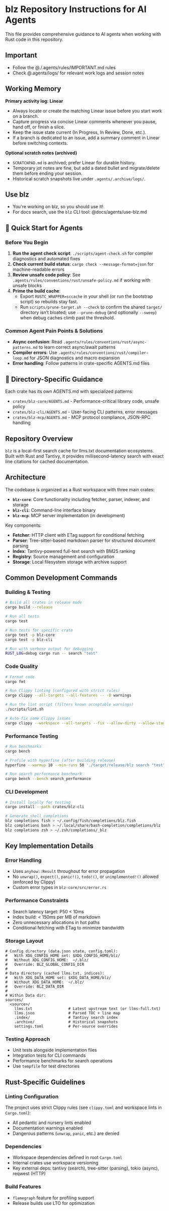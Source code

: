 # blz Repository Instructions for AI Agents

This file provides comprehensive guidance to AI agents when working with Rust code in this repository.

## Important

- Follow the @./.agents/rules/IMPORTANT.md rules
- Check @.agents/logs/ for relevant work logs and session notes

## Working Memory

**Primary activity log: Linear**

- Always locate or create the matching Linear issue before you start work on a branch.
- Capture progress via concise Linear comments whenever you pause, hand off, or finish a slice.
- Keep the issue state current (In Progress, In Review, Done, etc.).
- If a branch is dedicated to an issue, add a summary comment in Linear before switching contexts.

**Optional scratch notes (archived)**

- `SCRATCHPAD.md` is archived; prefer Linear for durable history.
- Temporary jot notes are fine, but add a dated bullet and migrate/delete them before ending your session.
- Historical scratch snapshots live under `.agents/.archive/logs/`.

## Use blz

- You're working on blz, so you should use it!
- For docs search, use the `blz` CLI tool: @docs/agents/use-blz.md

## 🚀 Quick Start for Agents

### Before You Begin

1. **Run the agent check script**: `./scripts/agent-check.sh` for compiler diagnostics and automated fixes
2. **Check current build status**: `cargo check --message-format=json` for machine-readable errors
3. **Review unsafe code policy**: See `.agents/rules/conventions/rust/unsafe-policy.md` if working with unsafe blocks
4. **Prime the build cache**:
   - Export `RUSTC_WRAPPER=sccache` in your shell (or run the bootstrap script) so rebuilds stay fast.
   - Run `scripts/prune-target.sh --check` to confirm the shared `target/` directory isn’t bloated; use `--prune-debug` (and optionally `--sweep`) when debug caches climb past the threshold.

### Common Agent Pain Points & Solutions

- **Async confusion**: Read `.agents/rules/conventions/rust/async-patterns.md` to learn correct async/await patterns
- **Compiler errors**: Use `.agents/rules/conventions/rust/compiler-loop.md` for JSON diagnostics and macro expansion
- **Error handling**: Follow patterns in crate-specific AGENTS.md files

## 📂 Directory-Specific Guidance

Each crate has its own AGENTS.md with specialized patterns:

- `crates/blz-core/AGENTS.md` - Performance-critical library code, unsafe policy
- `crates/blz-cli/AGENTS.md` - User-facing CLI patterns, error messages
- `crates/blz-mcp/AGENTS.md` - MCP protocol compliance, JSON-RPC handling

## Repository Overview

`blz` is a local-first search cache for llms.txt documentation ecosystems. Built with Rust and Tantivy, it provides millisecond-latency search with exact line citations for cached documentation.

## Architecture

The codebase is organized as a Rust workspace with three main crates:

- **`blz-core`**: Core functionality including fetcher, parser, indexer, and storage
- **`blz-cli`**: Command-line interface binary
- **`blz-mcp`**: MCP server implementation (in development)

Key components:

- **Fetcher**: HTTP client with ETag support for conditional fetching
- **Parser**: Tree-sitter-based markdown parser for structured document parsing
- **Index**: Tantivy-powered full-text search with BM25 ranking
- **Registry**: Source management and configuration
- **Storage**: Local filesystem storage with archive support

## Common Development Commands

### Building & Testing

```bash
# Build all crates in release mode
cargo build --release

# Run all tests
cargo test

# Run tests for specific crate
cargo test -p blz-core
cargo test -p blz-cli

# Run with verbose output for debugging
RUST_LOG=debug cargo run -- search "test"
```

### Code Quality

```bash
# Format code
cargo fmt

# Run Clippy linting (configured with strict rules)
cargo clippy --all-targets --all-features -- -D warnings

# Run the lint script (filters known acceptable warnings)
./scripts/lint.sh

# Auto-fix some Clippy issues
cargo clippy --workspace --all-targets --fix --allow-dirty --allow-staged
```

### Performance Testing

```bash
# Run benchmarks
cargo bench

# Profile with hyperfine (after building release)
hyperfine --warmup 10 --min-runs 50 './target/release/blz search "test" --source bun'

# Run search performance benchmark
cargo bench --bench search_performance
```

### CLI Development

```bash
# Install locally for testing
cargo install --path crates/blz-cli

# Generate shell completions
blz completions fish > ~/.config/fish/completions/blz.fish
blz completions bash > ~/.local/share/bash-completion/completions/blz
blz completions zsh > ~/.zsh/completions/_blz
```

## Key Implementation Details

### Error Handling

- Uses `anyhow::Result` throughout for error propagation
- No `unwrap()`, `expect()`, `panic!()`, `todo!()`, or `unimplemented!()` allowed (enforced by Clippy)
- Custom error types in `blz-core/src/error.rs`

### Performance Constraints

- Search latency target: P50 < 10ms
- Index build: < 150ms per MB of markdown
- Zero unnecessary allocations in hot paths
- Conditional fetching with ETag to minimize bandwidth

### Storage Layout

```
# Config directory (data.json state, config.toml):
#   With XDG_CONFIG_HOME set: $XDG_CONFIG_HOME/blz/
#   Without XDG_CONFIG_HOME:  ~/.blz/
#   Override: BLZ_GLOBAL_CONFIG_DIR
#
# Data directory (cached llms.txt, indices):
#   With XDG_DATA_HOME set: $XDG_DATA_HOME/blz/
#   Without XDG_DATA_HOME:  ~/.blz/
#   Override: BLZ_DATA_DIR
#
# Within Data dir:
sources/
  <source>/
    llms.txt                # Latest upstream text (or llms-full.txt)
    llms.json               # Parsed TOC + line map
    .index/                 # Tantivy search index
    .archive/               # Historical snapshots
    settings.toml           # Per-source overrides
```

### Testing Approach

- Unit tests alongside implementation files
- Integration tests for CLI commands
- Performance benchmarks for search operations
- Use `tempfile` for test directories

## Rust-Specific Guidelines

### Linting Configuration

The project uses strict Clippy rules (see `clippy.toml` and workspace lints in `Cargo.toml`):

- All pedantic and nursery lints enabled
- Documentation warnings enabled
- Dangerous patterns (`unwrap`, `panic`, etc.) are denied

### Dependencies

- Workspace dependencies defined in root `Cargo.toml`
- Internal crates use workspace versioning
- Key external deps: tantivy (search), tree-sitter (parsing), tokio (async), reqwest (HTTP)

### Build Features

- `flamegraph` feature for profiling support
- Release builds use LTO for optimization
